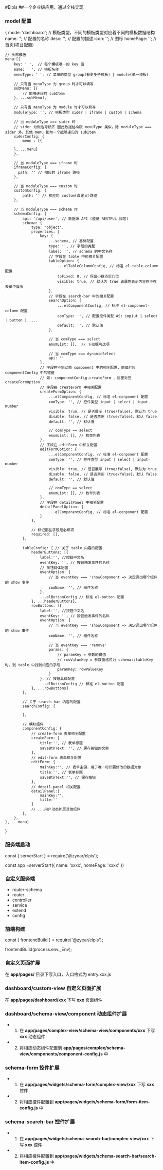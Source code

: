 #Elpis
##一个企业级应用，通过全栈实现

### model 配置
{
    mode: 'dashboard'; // 模板类型，不同的模板类型对应着不同的模板数据结构
    name: ''; // 配置的名称
    desc: ''; // 配置的描述
    icon: ''; // 图标
    homePage: ''; //首页(项目配置)

    // 头部模板
    menu:[{
        key: ' ',  // 每个模板唯一的 key 值 
        name: ' ', // 模板名称
        menuType: ' ', // 菜单的类型 group(有更多子模板) | module(单一模板)
        
        // 只有当 menuType 为 group 时才可以填写
        subMenu: [{
            // 能够递归的 subItem
        }, ...subMenu],

        // 只有当 menuType 为 module 时才可以填写
        moduleType: '', // 模板类型 sider | iframe | custom | schema
        
        // 当 moduleType === sider 时
        // sider 为侧边导航区 因此数据结构跟 menuType 类似，除 moduleType === sider 外，其他 menu 都为一个能够递归的 subItem
        siderConfig: {
            menu : [{

        }, ...menu]
        },

        // 当 moduleType === iframe 时
        iframeConfig: {
          path: '' // 相应的 iframe 路径  
        },

        // 当 moduleType === custom 时
        customConfig: {
            path: '' // 相应的 custom(自定义)路径
        },

        // 当 moduleType === schema 时
        schemaConfig: {
            api: '/api/user', // 数据源 API (遵循 RESTFUL 规范)
            schema: {
                type: 'object', 
                properties: {
                    key: {
                        ...schema, // 基础配置
                        type: '', // 字段的类型
                        label: '', // schema 的中文名称
                        // 字段在 table 中的相关配置
                        tableOption: {
                            ...elTableColumnConfig, // 标准 el-table-column 配置
                            toFixed: 0, // 保留小数点后几位
                            visible: true, // 默认为 true 该属性表示内容在不在表单中展示
                        },
                        // 字段在 search-bar 中的相关配置
                        searchOption: {
                            ...elComponentConfig, // 标准 el-conponent-column 配置
                            comType: '', // 配置控件类型 AS: inpiut | select | button |.....
                            default: '', // 默认值
                        },

                        // 当 comType === select
                        enumList: [],  // 下拉框可选项

                        // 当 comType === dynamicSelect
                        api: ''
                    },
                    // 字段在不同动态 component 中的相关配置，前缀对应 componentConfig 中的键值
                    // 如: componentConfig.createForm ，这里对应 createFormOption
                    // 字段在 createForm 中相关配置
                    createFormOption: {
                        ...elComponentConfig, // 标准 el-conponent 配置
                        comType: '', // 控件类型 input | select | input-number
                        visible: true, // 是否展示 (true/false), 默认为 true
                        disable: false, // 是否禁用 (true/false)，默认 false
                        default: '', // 默认值

                        // comType == select
                        enumList: [], // 枚举列表
                    },
                    // 字段在 editForm 中相关配置
                    editFormOption: {
                        ...elComponentConfig, // 标准 el-conponent 配置
                        comType: '', // 控件类型 input | select | input-number
                        visible: true, // 是否展示 (true/false), 默认为 true
                        disable: false, // 是否禁用 (true/false)，默认 false
                        default: '', // 默认值

                        // comType == select
                        enumList: [], // 枚举列表
                    },
                    // 字段在 detailPanel 中相关配置
                    detailPanelOption: {
                        ...elComponentConfig, // 标准 el-conponent 配置
                    }
                },

                // 标记那些字段是必填项
                required: [],
            },

            tableConfig: { // 关于 table 内容的配置
                headerButtons: [{
                    label:'', //按钮中文名
                    eventKey: '', // 按钮触发事件的名称
                    // 按钮具体配置
                    eventOption: {
                        // 当 eventKey === 'showComponent => 决定调出哪个组件的 show 事件
                        comName: '', // 组件名称
                    }, 
                    ...elButtonConfig // 标准 el-button 配置
                }, ...headerButtons],
                rowButtons: [{
                    label:'', //按钮中文名
                    eventKey: '', // 按钮触发事件的名称
                    eventOption: {
                        // 当 eventKey === 'showComponent => 决定调出哪个组件的 show 事件
                        comName: '', // 组件名称

                        // 当 eventKey === 'remove'
                        params: {
                            // paramKey = 参数的键值
                            // rowValueKey = 参数值格式为 schema::tableKey 时，到 table 中找到相应的字段
                            paramKey: rowValueKey 
                        }
                    }, // 按钮具体配置
                    ...elButtonConfig // 标准 el-button 配置
                }, ...rowButtons]
            },
            
            // 关于 search-bar 内容的配置
            searchConfig: { 
                
            },

            // 模块组件
            componentConfig: { 
                // create-form 表单相关配置
                createForm: {
                    title:'', // 表单标题
                    saveBtnText: '', // 保存按钮的文案
                },
                // edit-form 表单相关配置
                editForm: {
                    mainKey:'', // 表单主键，用于唯一标识要修改的数据对象
                    title:'', // 表单标题
                    saveBtnText:'', // 保存按钮
                },
                // detail-panel 相关配置
                detailPanel:{
                    mainKey:'',
                    title:''
                }
                // ...用户动态扩展其他组件
            },
        },
    }, ...menu]
}

### 服务端启动
const {
    serverStart
} = require('@zyear/elpis');

const app =serverStart({
    name: 'xxxx',
    homePage: 'xxxx'
})

### 自定义服务端
- router-schema
- router
- controller
- service
- extend
- config

### 前端构建
const { frontendBuild } = require('@zyear/elpis');

frontendBuild(process.env._Env);

### 自定义页面扩展
在 **app/pages/**  目录下写入口，入口格式为 entry.xxx.js

### dashboard/custom-view 自定义页面扩展
在 **app/pages/dashboard/xxx** 下写 **xxx** 页面组件

### dashboard/schema-view/component 动态组件扩展
- 1. 在 **app/pages/complex-view/schema-view/components/xxx** 下写 **xxx** 动态组件
- 2. 将相应动态组件配置到 **app/pages/complex/schema-view/components/component-config.js** 中

### schema-form 控件扩展
- 1. 在 **app/pages/widgets/schema-form/complex-view/xxx** 下写 **xxx** 控件
- 2. 将相应控件配置到 **app/pages/widgets/schema-form/form-item-config.js** 中

### schema-search-bar 控件扩展
- 1. 在 **app/pages/widgets/schema-search-bar/complex-view/xxx** 下写 **xxx** 控件
- 2. 将相应控件配置到 **app/pages/widgets/schema-search-bar/search-item-config.js** 中